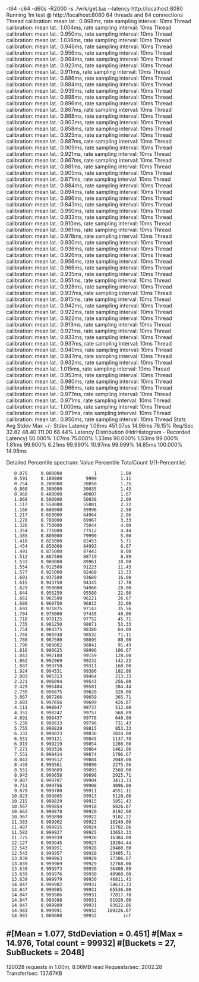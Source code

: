 -t64 -c64 -d60s -R2000 -s ./wrk/get.lua --latency http://localhost:8080
Running 1m test @ http://localhost:8080
  64 threads and 64 connections
  Thread calibration: mean lat.: 0.998ms, rate sampling interval: 10ms
  Thread calibration: mean lat.: 1.004ms, rate sampling interval: 10ms
  Thread calibration: mean lat.: 0.950ms, rate sampling interval: 10ms
  Thread calibration: mean lat.: 1.036ms, rate sampling interval: 10ms
  Thread calibration: mean lat.: 0.946ms, rate sampling interval: 10ms
  Thread calibration: mean lat.: 0.956ms, rate sampling interval: 10ms
  Thread calibration: mean lat.: 0.994ms, rate sampling interval: 10ms
  Thread calibration: mean lat.: 0.923ms, rate sampling interval: 10ms
  Thread calibration: mean lat.: 0.911ms, rate sampling interval: 10ms
  Thread calibration: mean lat.: 0.886ms, rate sampling interval: 10ms
  Thread calibration: mean lat.: 0.884ms, rate sampling interval: 10ms
  Thread calibration: mean lat.: 0.939ms, rate sampling interval: 10ms
  Thread calibration: mean lat.: 0.898ms, rate sampling interval: 10ms
  Thread calibration: mean lat.: 0.896ms, rate sampling interval: 10ms
  Thread calibration: mean lat.: 0.867ms, rate sampling interval: 10ms
  Thread calibration: mean lat.: 0.868ms, rate sampling interval: 10ms
  Thread calibration: mean lat.: 0.903ms, rate sampling interval: 10ms
  Thread calibration: mean lat.: 0.858ms, rate sampling interval: 10ms
  Thread calibration: mean lat.: 0.925ms, rate sampling interval: 10ms
  Thread calibration: mean lat.: 0.887ms, rate sampling interval: 10ms
  Thread calibration: mean lat.: 0.909ms, rate sampling interval: 10ms
  Thread calibration: mean lat.: 0.921ms, rate sampling interval: 10ms
  Thread calibration: mean lat.: 0.867ms, rate sampling interval: 10ms
  Thread calibration: mean lat.: 0.881ms, rate sampling interval: 10ms
  Thread calibration: mean lat.: 0.905ms, rate sampling interval: 10ms
  Thread calibration: mean lat.: 0.871ms, rate sampling interval: 10ms
  Thread calibration: mean lat.: 0.884ms, rate sampling interval: 10ms
  Thread calibration: mean lat.: 0.894ms, rate sampling interval: 10ms
  Thread calibration: mean lat.: 0.896ms, rate sampling interval: 10ms
  Thread calibration: mean lat.: 0.843ms, rate sampling interval: 10ms
  Thread calibration: mean lat.: 0.950ms, rate sampling interval: 10ms
  Thread calibration: mean lat.: 0.933ms, rate sampling interval: 10ms
  Thread calibration: mean lat.: 0.910ms, rate sampling interval: 10ms
  Thread calibration: mean lat.: 0.961ms, rate sampling interval: 10ms
  Thread calibration: mean lat.: 0.978ms, rate sampling interval: 10ms
  Thread calibration: mean lat.: 0.930ms, rate sampling interval: 10ms
  Thread calibration: mean lat.: 0.936ms, rate sampling interval: 10ms
  Thread calibration: mean lat.: 0.926ms, rate sampling interval: 10ms
  Thread calibration: mean lat.: 0.956ms, rate sampling interval: 10ms
  Thread calibration: mean lat.: 0.966ms, rate sampling interval: 10ms
  Thread calibration: mean lat.: 0.935ms, rate sampling interval: 10ms
  Thread calibration: mean lat.: 0.951ms, rate sampling interval: 10ms
  Thread calibration: mean lat.: 0.928ms, rate sampling interval: 10ms
  Thread calibration: mean lat.: 0.937ms, rate sampling interval: 10ms
  Thread calibration: mean lat.: 0.915ms, rate sampling interval: 10ms
  Thread calibration: mean lat.: 0.942ms, rate sampling interval: 10ms
  Thread calibration: mean lat.: 0.922ms, rate sampling interval: 10ms
  Thread calibration: mean lat.: 0.922ms, rate sampling interval: 10ms
  Thread calibration: mean lat.: 0.913ms, rate sampling interval: 10ms
  Thread calibration: mean lat.: 0.921ms, rate sampling interval: 10ms
  Thread calibration: mean lat.: 0.933ms, rate sampling interval: 10ms
  Thread calibration: mean lat.: 0.937ms, rate sampling interval: 10ms
  Thread calibration: mean lat.: 0.940ms, rate sampling interval: 10ms
  Thread calibration: mean lat.: 0.947ms, rate sampling interval: 10ms
  Thread calibration: mean lat.: 0.932ms, rate sampling interval: 10ms
  Thread calibration: mean lat.: 1.015ms, rate sampling interval: 10ms
  Thread calibration: mean lat.: 0.953ms, rate sampling interval: 10ms
  Thread calibration: mean lat.: 0.980ms, rate sampling interval: 10ms
  Thread calibration: mean lat.: 0.966ms, rate sampling interval: 10ms
  Thread calibration: mean lat.: 0.977ms, rate sampling interval: 10ms
  Thread calibration: mean lat.: 0.971ms, rate sampling interval: 10ms
  Thread calibration: mean lat.: 1.000ms, rate sampling interval: 10ms
  Thread calibration: mean lat.: 0.971ms, rate sampling interval: 10ms
  Thread calibration: mean lat.: 0.950ms, rate sampling interval: 10ms
  Thread Stats   Avg      Stdev     Max   +/- Stdev
    Latency     1.08ms  451.07us  14.98ms   78.15%
    Req/Sec    32.82     48.40   111.00     68.44%
  Latency Distribution (HdrHistogram - Recorded Latency)
 50.000%    1.07ms
 75.000%    1.33ms
 90.000%    1.53ms
 99.000%    1.81ms
 99.900%    6.21ms
 99.990%   10.97ms
 99.999%   14.85ms
100.000%   14.98ms

  Detailed Percentile spectrum:
       Value   Percentile   TotalCount 1/(1-Percentile)

       0.075     0.000000            1         1.00
       0.591     0.100000         9999         1.11
       0.754     0.200000        20050         1.25
       0.868     0.300000        30035         1.43
       0.968     0.400000        40007         1.67
       1.068     0.500000        50038         2.00
       1.117     0.550000        55001         2.22
       1.166     0.600000        59996         2.50
       1.217     0.650000        64964         2.86
       1.270     0.700000        69967         3.33
       1.326     0.750000        75044         4.00
       1.354     0.775000        77512         4.44
       1.385     0.800000        79990         5.00
       1.418     0.825000        82453         5.71
       1.454     0.850000        84993         6.67
       1.491     0.875000        87443         8.00
       1.512     0.887500        88719         8.89
       1.533     0.900000        89961        10.00
       1.554     0.912500        91223        11.43
       1.577     0.925000        92469        13.33
       1.601     0.937500        93689        16.00
       1.615     0.943750        94345        17.78
       1.629     0.950000        94966        20.00
       1.644     0.956250        95580        22.86
       1.661     0.962500        96221        26.67
       1.680     0.968750        96815        32.00
       1.691     0.971875        97143        35.56
       1.704     0.975000        97435        40.00
       1.718     0.978125        97752        45.71
       1.735     0.981250        98071        53.33
       1.754     0.984375        98380        64.00
       1.765     0.985938        98532        71.11
       1.780     0.987500        98695        80.00
       1.796     0.989062        98841        91.43
       1.816     0.990625        98996       106.67
       1.843     0.992188        99159       128.00
       1.862     0.992969        99232       142.22
       1.887     0.993750        99311       160.00
       1.924     0.994531        99386       182.86
       2.003     0.995313        99464       213.33
       2.221     0.996094        99543       256.00
       2.429     0.996484        99581       284.44
       2.735     0.996875        99620       320.00
       3.067     0.997266        99659       365.71
       3.603     0.997656        99699       426.67
       4.111     0.998047        99737       512.00
       4.351     0.998242        99757       568.89
       4.691     0.998437        99776       640.00
       5.239     0.998633        99796       731.43
       5.755     0.998828        99815       853.33
       6.331     0.999023        99836      1024.00
       6.551     0.999121        99845      1137.78
       6.919     0.999219        99854      1280.00
       7.271     0.999316        99864      1462.86
       7.551     0.999414        99874      1706.67
       8.043     0.999512        99884      2048.00
       8.439     0.999561        99890      2275.56
       8.551     0.999609        99893      2560.00
       8.943     0.999658        99898      2925.71
       9.087     0.999707        99904      3413.33
       9.751     0.999756        99908      4096.00
       9.879     0.999780        99911      4551.11
      10.023     0.999805        99913      5120.00
      10.215     0.999829        99915      5851.43
      10.567     0.999854        99918      6826.67
      10.663     0.999878        99920      8192.00
      10.967     0.999890        99922      9102.22
      11.383     0.999902        99923     10240.00
      11.487     0.999915        99924     11702.86
      11.583     0.999927        99925     13653.33
      11.775     0.999939        99926     16384.00
      12.127     0.999945        99927     18204.44
      12.543     0.999951        99928     20480.00
      12.543     0.999957        99928     23405.71
      13.039     0.999963        99929     27306.67
      13.039     0.999969        99929     32768.00
      13.639     0.999973        99930     36408.89
      13.639     0.999976        99930     40960.00
      13.639     0.999979        99930     46811.43
      14.847     0.999982        99931     54613.33
      14.847     0.999985        99931     65536.00
      14.847     0.999986        99931     72817.78
      14.847     0.999988        99931     81920.00
      14.847     0.999989        99931     93622.86
      14.983     0.999991        99932    109226.67
      14.983     1.000000        99932          inf
#[Mean    =        1.077, StdDeviation   =        0.451]
#[Max     =       14.976, Total count    =        99932]
#[Buckets =           27, SubBuckets     =         2048]
----------------------------------------------------------
  120028 requests in 1.00m, 8.06MB read
Requests/sec:   2002.28
Transfer/sec:    137.67KB

